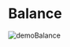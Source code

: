 # Balance
![demoBalance](https://github.com/AlijonovAzamjon2303/Balance/assets/112892881/ae4479da-8e8d-4c41-828f-716536458bab)
